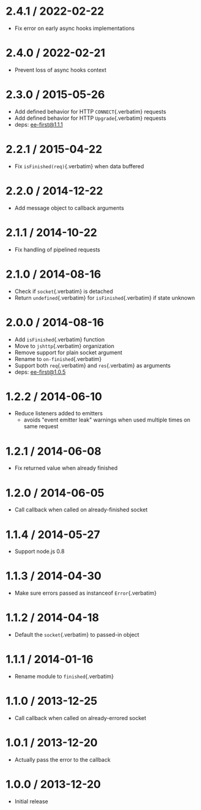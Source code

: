 # 2.4.1 / 2022-02-22

- Fix error on early async hooks implementations

# 2.4.0 / 2022-02-21

- Prevent loss of async hooks context

# 2.3.0 / 2015-05-26

- Add defined behavior for HTTP `CONNECT`{.verbatim} requests
- Add defined behavior for HTTP `Upgrade`{.verbatim} requests
- deps: ee-first@1.1.1

# 2.2.1 / 2015-04-22

- Fix `isFinished(req)`{.verbatim} when data buffered

# 2.2.0 / 2014-12-22

- Add message object to callback arguments

# 2.1.1 / 2014-10-22

- Fix handling of pipelined requests

# 2.1.0 / 2014-08-16

- Check if `socket`{.verbatim} is detached
- Return `undefined`{.verbatim} for `isFinished`{.verbatim} if state
  unknown

# 2.0.0 / 2014-08-16

- Add `isFinished`{.verbatim} function
- Move to `jshttp`{.verbatim} organization
- Remove support for plain socket argument
- Rename to `on-finished`{.verbatim}
- Support both `req`{.verbatim} and `res`{.verbatim} as arguments
- deps: ee-first@1.0.5

# 1.2.2 / 2014-06-10

- Reduce listeners added to emitters
  - avoids \"event emitter leak\" warnings when used multiple times on
    same request

# 1.2.1 / 2014-06-08

- Fix returned value when already finished

# 1.2.0 / 2014-06-05

- Call callback when called on already-finished socket

# 1.1.4 / 2014-05-27

- Support node.js 0.8

# 1.1.3 / 2014-04-30

- Make sure errors passed as instanceof `Error`{.verbatim}

# 1.1.2 / 2014-04-18

- Default the `socket`{.verbatim} to passed-in object

# 1.1.1 / 2014-01-16

- Rename module to `finished`{.verbatim}

# 1.1.0 / 2013-12-25

- Call callback when called on already-errored socket

# 1.0.1 / 2013-12-20

- Actually pass the error to the callback

# 1.0.0 / 2013-12-20

- Initial release
